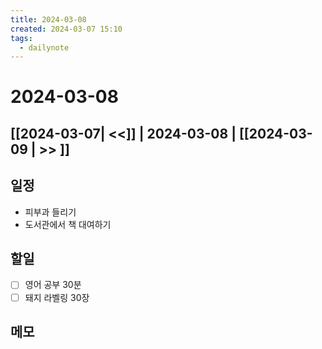 ```yaml
---
title: 2024-03-08
created: 2024-03-07 15:10
tags:
  - dailynote
---
```

# 2024-03-08
## [[2024-03-07| <<]] | 2024-03-08 | [[2024-03-09 | >> ]]

## 일정
- 피부과 들리기
- 도서관에서 책 대여하기
## 할일
- [ ] 영어 공부 30분
- [ ] 돼지 라벨링 30장

## 메모


